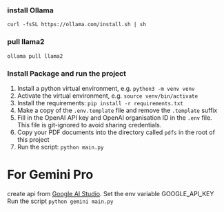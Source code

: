 ### install Ollama
```
curl -fsSL https://ollama.com/install.sh | sh
```
### pull llama2
```
ollama pull llama2
```
### Install Package and run the project
1. Install a python virtual environment, e.g. `python3 -m venv venv`
2. Activate the virtual environment, e.g. `source venv/bin/activate`
3. Install the requirements: `pip install -r requirements.txt`
4. Make a copy of the `.env.template` file and remove the `.template` suffix
5. Fill in the OpenAI API key and OpenAI organisation ID in the `.env` file. This file is git-ignored to avoid sharing credentials.
6. Copy your PDF documents into the directory called `pdfs` in the root of this project
7. Run the script: `python main.py`

# For Gemini Pro
create api from [Google AI Studio](https://aistudio.google.com).
Set the env variable GOOGLE_API_KEY
Run the script `python gemini main.py`

